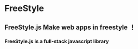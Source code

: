 # FreeStyle
## FreeStyle.js Make web apps in freestyle ！

### FreeStyle.js is a full-stack javascript library
